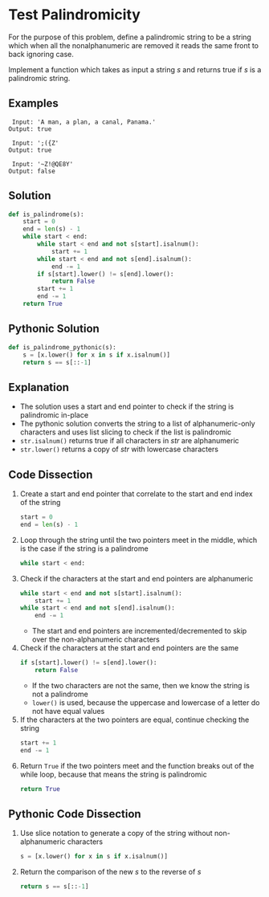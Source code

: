 # Test Palindromicity
For the purpose of this problem, define a palindromic string to be a string which when all the nonalphanumeric are removed it reads the same front to back ignoring case.

Implement a function which takes as input a string _s_ and returns true if _s_ is a palindromic string.

## Examples
```
 Input: 'A man, a plan, a canal, Panama.'
Output: true

 Input: ';({Z'
Output: true

 Input: '~Z!@QE8Y'
Output: false
```

## Solution
```python
def is_palindrome(s):
    start = 0
    end = len(s) - 1
    while start < end:
        while start < end and not s[start].isalnum():
            start += 1
        while start < end and not s[end].isalnum():
            end -= 1
        if s[start].lower() != s[end].lower():
            return False
        start += 1
        end -= 1
    return True
```

## Pythonic Solution
```python
def is_palindrome_pythonic(s):
    s = [x.lower() for x in s if x.isalnum()]
    return s == s[::-1]
```

## Explanation
* The solution uses a start and end pointer to check if the string is palindromic in-place
* The pythonic solution converts the string to a list of alphanumeric-only characters and uses list slicing to check if the list is palindromic
* `str.isalnum()` returns true if all characters in _str_ are alphanumeric
* `str.lower()` returns a copy of _str_ with lowercase characters

## Code Dissection
1. Create a start and end pointer that correlate to the start and end index of the string
    ```python
    start = 0
    end = len(s) - 1
    ```
2. Loop through the string until the two pointers meet in the middle, which is the case if the string is a palindrome
    ```python
    while start < end:
    ```
3. Check if the characters at the start and end pointers are alphanumeric
    ```python
    while start < end and not s[start].isalnum():
        start += 1
    while start < end and not s[end].isalnum():
        end -= 1
    ```
    * The start and end pointers are incremented/decremented to skip over the non-alphanumeric characters
4. Check if the characters at the start and end pointers are the same
    ```python
    if s[start].lower() != s[end].lower():
        return False
    ```
    * If the two characters are not the same, then we know the string is not a palindrome
    * `lower()` is used, because the uppercase and lowercase of a letter do not have equal values
5. If the characters at the two pointers are equal, continue checking the string
    ```python
    start += 1
    end -= 1
    ```
6. Return `True` if the two pointers meet and the function breaks out of the while loop, because that means the string is palindromic
    ```python
    return True
    ```

## Pythonic Code Dissection
1. Use slice notation to generate a copy of the string without non-alphanumeric characters
    ```python
    s = [x.lower() for x in s if x.isalnum()]
    ```
2. Return the comparison of the new _s_ to the reverse of _s_
    ```python
    return s == s[::-1]
    ```
